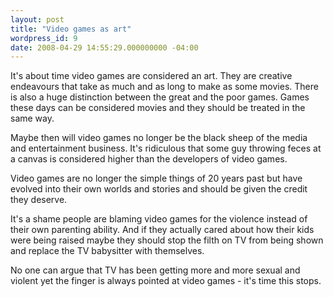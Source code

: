 ```yaml
---
layout: post
title: "Video games as art"
wordpress_id: 9
date: 2008-04-29 14:55:29.000000000 -04:00
---
```

It's about time video games are considered an art. They are creative endeavours that take as much and as long to make as some movies. There is also a huge distinction between the great and the poor games. Games these days can be considered movies and they should be treated in the same way.

Maybe then will video games no longer be the black sheep of the media and entertainment business. It's ridiculous that some guy throwing feces at a canvas is considered higher than the developers of video games.

Video games are no longer the simple things of 20 years past but have evolved into their own worlds and stories and should be given the credit they deserve.

It's a shame people are blaming video games for the violence instead of their own parenting ability. And if they actually cared about how their kids were being raised maybe they should stop the filth on TV from being shown and replace the TV babysitter with themselves.

No one can argue that TV has been getting more and more sexual and violent yet the finger is always pointed at video games - it's time this stops.

